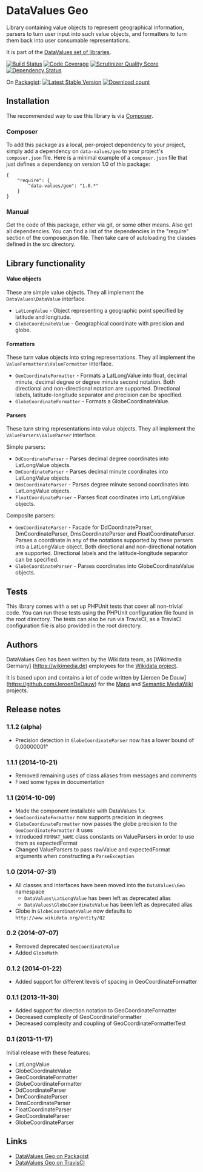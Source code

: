# DataValues Geo

Library containing value objects to represent geographical information, parsers to turn user input
into such value objects, and formatters to turn them back into user consumable representations.

It is part of the [DataValues set of libraries](https://github.com/DataValues).

[![Build Status](https://secure.travis-ci.org/DataValues/Geo.png?branch=master)](http://travis-ci.org/DataValues/Geo)
[![Code Coverage](https://scrutinizer-ci.com/g/DataValues/Geo/badges/coverage.png?s=bf4cfd11f3b985fd05918f395c350b376a9ce0ee)](https://scrutinizer-ci.com/g/DataValues/Geo/)
[![Scrutinizer Quality Score](https://scrutinizer-ci.com/g/DataValues/Geo/badges/quality-score.png?s=e695e42b53d74fc02e5cfa2aa218420f062edbd2)](https://scrutinizer-ci.com/g/DataValues/Geo/)
[![Dependency Status](https://www.versioneye.com/php/data-values:geo/badge.png)](https://www.versioneye.com/php/data-values:geo)

On [Packagist](https://packagist.org/packages/data-values/geo):
[![Latest Stable Version](https://poser.pugx.org/data-values/geo/version.png)](https://packagist.org/packages/data-values/geo)
[![Download count](https://poser.pugx.org/data-values/geo/d/total.png)](https://packagist.org/packages/data-values/geo)

## Installation

The recommended way to use this library is via [Composer](http://getcomposer.org/).

### Composer

To add this package as a local, per-project dependency to your project, simply add a
dependency on `data-values/geo` to your project's `composer.json` file.
Here is a minimal example of a `composer.json` file that just defines a dependency on
version 1.0 of this package:

    {
        "require": {
            "data-values/geo": "1.0.*"
        }
    }

### Manual

Get the code of this package, either via git, or some other means. Also get all dependencies.
You can find a list of the dependencies in the "require" section of the composer.json file.
Then take care of autoloading the classes defined in the src directory.

## Library functionality

#### Value objects

These are simple value objects. They all implement the <code>DataValues\DataValue</code> interface.

* <code>LatLongValue</code> - Object representing a geographic point specified by latitude and longitude.
* <code>GlobeCoordinateValue</code> - Geographical coordinate with precision and globe.

#### Formatters

These turn value objects into string representations.
They all implement the <code>ValueFormatters\ValueFormatter</code> interface.

* <code>GeoCoordinateFormatter</code> - Formats a LatLongValue into float, decimal minute,
decimal degree or degree minute second notation. Both directional and non-directional notation
are supported. Directional labels, latitude-longitude separator and precision can be specified.
* <code>GlobeCoordinateFormatter</code> - Formats a GlobeCoordinateValue.

#### Parsers

These turn string representations into value objects.
They all implement the <code>ValueParsers\ValueParser</code> interface.

Simple parsers:

* <code>DdCoordinateParser</code> - Parses decimal degree coordinates into LatLongValue objects.
* <code>DmCoordinateParser</code> - Parses decimal minute coordinates into LatLongValue objects.
* <code>DmsCoordinateParser</code> - Parses degree minute second coordinates into LatLongValue objects.
* <code>FloatCoordinateParser</code> - Parses float coordinates into LatLongValue objects.

Composite parsers:

* <code>GeoCoordinateParser</code> - Facade for DdCoordinateParser, DmCoordinateParser, DmsCoordinateParser
and FloatCoordinateParser. Parses a coordinate in any of the notations supported by these parsers
into a LatLongValue object. Both directional and non-directional notation are supported. Directional
labels and the latitude-longitude separator can be specified.
* <code>GlobeCoordinateParser</code> - Parses coordinates into GlobeCoordinateValue objects.

## Tests

This library comes with a set up PHPUnit tests that cover all non-trivial code. You can run these
tests using the PHPUnit configuration file found in the root directory. The tests can also be run
via TravisCI, as a TravisCI configuration file is also provided in the root directory.

## Authors

DataValues Geo has been written by the Wikidata team, as [Wikimedia Germany]
(https://wikimedia.de) employees for the [Wikidata project](https://wikidata.org/).

It is based upon and contains a lot of code written by [Jeroen De Dauw]
(https://github.com/JeroenDeDauw) for the [Maps](https://github.com/JeroenDeDauw/Maps) and
[Semantic MediaWiki](https://semantic-mediawiki.org/) projects.

## Release notes

### 1.1.2 (alpha)

* Precision detection in `GlobeCoordinateParser` now has a lower bound of 0.00000001°

### 1.1.1 (2014-10-21)

* Removed remaining uses of class aliases from messages and comments
* Fixed some types in documentation

### 1.1 (2014-10-09)

* Made the component installable with DataValues 1.x
* `GeoCoordinateFormatter` now supports precision in degrees
* `GlobeCoordinateFormatter` now passes the globe precision to the `GeoCoordinateFormatter` it uses
* Introduced `FORMAT_NAME` class constants on ValueParsers in order to use them as expectedFormat
* Changed ValueParsers to pass rawValue and expectedFormat arguments when constructing a `ParseException`

### 1.0 (2014-07-31)

* All classes and interfaces have been moved into the `DataValues\Geo` namespace
    * `DataValues\LatLongValue` has been left as deprecated alias
    * `DataValues\GlobeCoordinateValue` has been left as deprecated alias
* Globe in `GlobeCoordinateValue` now defaults to `http://www.wikidata.org/entity/Q2`

### 0.2 (2014-07-07)

* Removed deprecated `GeoCoordinateValue`
* Added `GlobeMath`

### 0.1.2 (2014-01-22)

* Added support for different levels of spacing in GeoCoordinateFormatter

### 0.1.1 (2013-11-30)

* Added support for direction notation to GeoCoordinateFormatter
* Decreased complexity of GeoCoordinateFormatter
* Decreased complexity and coupling of GeoCoordinateFormatterTest

### 0.1 (2013-11-17)

Initial release with these features:

* LatLongValue
* GlobeCoordinateValue
* GeoCoordinateFormatter
* GlobeCoordinateFormatter
* DdCoordinateParser
* DmCoordinateParser
* DmsCoordinateParser
* FloatCoordinateParser
* GeoCoordinateParser
* GlobeCoordinateParser

## Links

* [DataValues Geo on Packagist](https://packagist.org/packages/data-values/geo)
* [DataValues Geo on TravisCI](https://travis-ci.org/DataValues/Geo)
